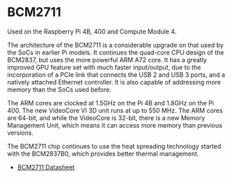 # BCM2711

Used on the Raspberry Pi 4B, 400 and Compute Module 4.

The architecture of the BCM2711 is a considerable upgrade on that used by the SoCs in earlier Pi models. It continues the quad-core CPU design of the BCM2837, but uses the more powerful ARM A72 core. It has a greatly improved GPU feature set with much faster input/output, due to the incorporation of a PCIe link that connects the USB 2 and USB 3 ports, and a natively attached Ethernet controller. It is also capable of addressing more memory than the SoCs used before.

The ARM cores are clocked at 1.5GHz on the Pi 4B and 1.8GHz on the Pi 400. The new VideoCore VI 3D unit runs at up to 550 MHz. The ARM cores are 64-bit, and while the VideoCore is 32-bit, there is a new Memory Management Unit, which means it can access more memory than previous versions.

The BCM2711 chip continues to use the heat spreading technology started with the BCM2837B0, which provides better thermal management. 

- [BCM2711 Datasheet](https://datasheets.raspberrypi.org/bcm2711/bcm2711-peripherals.pdf)
